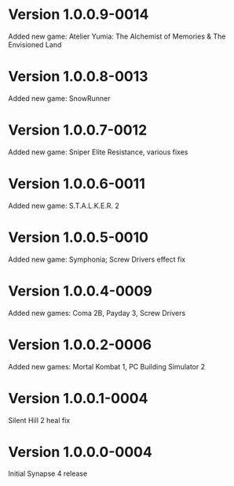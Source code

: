 # Version 1.0.0.9-0014
Added new game: Atelier Yumia: The Alchemist of Memories & The Envisioned Land

# Version 1.0.0.8-0013
Added new game: SnowRunner

# Version 1.0.0.7-0012
Added new game: Sniper Elite Resistance, various fixes

# Version 1.0.0.6-0011
Added new game: S.T.A.L.K.E.R. 2

# Version 1.0.0.5-0010
Added new game: Symphonia; Screw Drivers effect fix

# Version 1.0.0.4-0009
Added new games: Coma 2B, Payday 3, Screw Drivers

# Version 1.0.0.2-0006
Added new games: Mortal Kombat 1, PC Building Simulator 2

# Version 1.0.0.1-0004
Silent Hill 2 heal fix

# Version 1.0.0.0-0004
Initial Synapse 4 release
